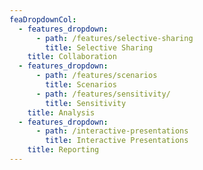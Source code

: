 ```yaml
---
feaDropdownCol:
  - features_dropdown:
      - path: /features/selective-sharing
        title: Selective Sharing
    title: Collaboration
  - features_dropdown:
      - path: /features/scenarios
        title: Scenarios
      - path: /features/sensitivity/
        title: Sensitivity
    title: Analysis
  - features_dropdown:
      - path: /interactive-presentations
        title: Interactive Presentations
    title: Reporting
---
```


